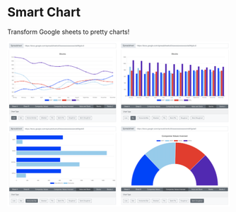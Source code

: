 # Smart Chart

Transform Google sheets to pretty charts!

![Smart Chart preview](src/static/images/smart-chart.png)
